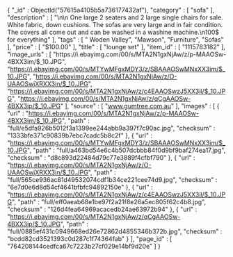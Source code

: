 {
    "_id" : ObjectId("57615a4105b5a736177432af"),
    "category" : [ 
        "sofa"
    ],
    "description" : [ 
        "\n\n        One large 2 seaters and 2 large single chairs for sale. White fabric, down cushions. The sofas are very large and in fair condition. The covers all come out and can be washed in a washine machine.\n100$ for everything"
    ],
    "tags" : [ 
        " Woden Valley", 
        "Mawson", 
        "Furniture", 
        "Sofas"
    ],
    "price" : [ 
        "$100.00"
    ],
    "title" : [ 
        "lounge set"
    ],
    "item_id" : [ 
        "1115783182"
    ],
    "image_urls" : [ 
        "https://i.ebayimg.com/00/s/MTA2N1gxNjAw/z/p-MAAOSw-4BXX3im/$_10.JPG", 
        "https://i.ebayimg.com/00/s/MTYwMFgxMDY3/z/SBAAAOSwMNxXX3im/$_10.JPG", 
        "https://i.ebayimg.com/00/s/MTA2N1gxNjAw/z/O-UAAOSwjXRXX3in/$_10.JPG", 
        "https://i.ebayimg.com/00/s/MTA2N1gxNjAw/z/c4EAAOSwzJ5XX3il/$_10.JPG", 
        "https://i.ebayimg.com/00/s/MTA2N1gxNjAw/z/qCgAAOSw-4BXX3ip/$_10.JPG"
    ],
    "source" : [ 
        "www.gumtree.com.au"
    ],
    "images" : [ 
        {
            "url" : "https://i.ebayimg.com/00/s/MTA2N1gxNjAw/z/p-MAAOSw-4BXX3im/$_10.JPG",
            "path" : "full/e5dfa926b5012f3a1399ee244abb9a397f7c90ac.jpg",
            "checksum" : "1333bfe371c90839b7ebc7cadc5b8c2f"
        }, 
        {
            "url" : "https://i.ebayimg.com/00/s/MTYwMFgxMDY3/z/SBAAAOSwMNxXX3im/$_10.JPG",
            "path" : "full/a463bd54e6c4b507dcbbb84f0d9bf9baf274ea17.jpg",
            "checksum" : "d8c893d22484d79c77e3889f4cfbf790"
        }, 
        {
            "url" : "https://i.ebayimg.com/00/s/MTA2N1gxNjAw/z/O-UAAOSwjXRXX3in/$_10.JPG",
            "path" : "full/565ce936ac81d49532074cdf1b34ce221cee74d9.jpg",
            "checksum" : "6e7d0e6d8d54cf4641bfbfc94892150e"
        }, 
        {
            "url" : "https://i.ebayimg.com/00/s/MTA2N1gxNjAw/z/c4EAAOSwzJ5XX3il/$_10.JPG",
            "path" : "full/eff0aeab68e1be97f2a21f8e26a5ec805f62c4b8.jpg",
            "checksum" : "126d4fea64969acacedb24ae63972b94"
        }, 
        {
            "url" : "https://i.ebayimg.com/00/s/MTA2N1gxNjAw/z/qCgAAOSw-4BXX3ip/$_10.JPG",
            "path" : "full/0885ef431c0949668ed26e72862d4855346b372b.jpg",
            "checksum" : "bcdd82cd3521393c0d287c1f74364fab"
        }
    ],
    "page_id" : [ 
        "764208144cedfca67c7223b27cf029e14bf9d20e"
    ]
}